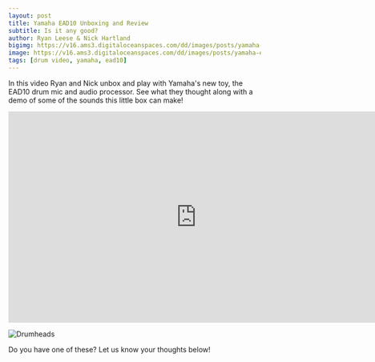 ```yaml
---
layout: post
title: Yamaha EAD10 Unboxing and Review
subtitle: Is it any good?
author: Ryan Leese & Nick Hartland
bigimg: https://v16.ams3.digitaloceanspaces.com/dd/images/posts/yamaha-ead10_02.jpg
image: https://v16.ams3.digitaloceanspaces.com/dd/images/posts/yamaha-ead10_03_sq.jpg
tags: [drum video, yamaha, ead10]
---
```


In this video Ryan and Nick unbox and play with Yamaha's new toy, the EAD10 drum mic and audio processor.  See what they thought along with a demo of some of the sounds this little box can make!

<iframe width="750" height="422" src="https://www.youtube.com/embed/1wILKb6-ebg" frameborder="0" allow="autoplay; encrypted-media" allowfullscreen></iframe>

![Drumheads](https://v16.ams3.digitaloceanspaces.com/dd/images/posts/yamaha-ead10_01.jpg)

Do you have one of these?  Let us know your thoughts below!